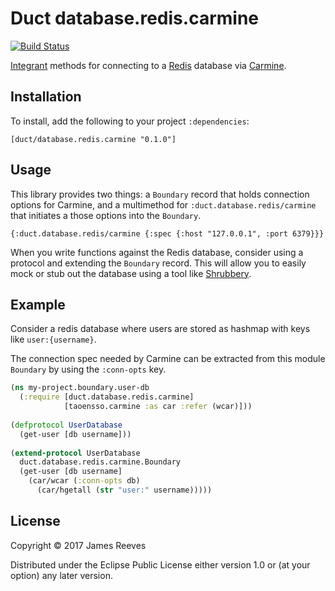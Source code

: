 # Duct database.redis.carmine

[![Build Status](https://travis-ci.org/duct-framework/database.redis.carmine.svg?branch=master)](https://travis-ci.org/duct-framework/database.redis.carmine)

[Integrant][] methods for connecting to a [Redis][] database via
[Carmine][].

[integrant]: https://github.com/weavejester/integrant
[redis]: https://redis.io/
[carmine]: https://github.com/ptaoussanis/carmine

## Installation

To install, add the following to your project `:dependencies`:

    [duct/database.redis.carmine "0.1.0"]

## Usage

This library provides two things: a `Boundary` record that holds
connection options for Carmine, and a multimethod for
`:duct.database.redis/carmine` that initiates a those options into the
`Boundary`.

```edn
{:duct.database.redis/carmine {:spec {:host "127.0.0.1", :port 6379}}}
```

When you write functions against the Redis database, consider using a
protocol and extending the `Boundary` record. This will allow you to
easily mock or stub out the database using a tool like [Shrubbery][].

[shrubbery]: https://github.com/bguthrie/shrubbery

## Example

Consider a redis database where users are stored as hashmap with keys
like `user:{username}`.

The connection spec needed by Carmine can be extracted from this module
`Boundary` by using the `:conn-opts` key.

```clojure
(ns my-project.boundary.user-db
  (:require [duct.database.redis.carmine]
            [taoensso.carmine :as car :refer (wcar)]))
            
(defprotocol UserDatabase
  (get-user [db username]))
  
(extend-protocol UserDatabase
  duct.database.redis.carmine.Boundary
  (get-user [db username]
    (car/wcar (:conn-opts db) 
      (car/hgetall (str "user:" username))))) 
```

## License

Copyright © 2017 James Reeves

Distributed under the Eclipse Public License either version 1.0 or (at
your option) any later version.
